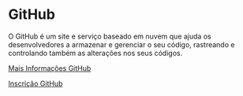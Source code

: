 # GitHub

O GitHub é um site e serviço baseado em nuvem que ajuda os desenvolvedores a armazenar e gerenciar o seu código, rastreando e controlando também as alterações nos seus códigos. 



[Mais Informações GitHub](https://kinsta.com/pt/base-de-conhecimento/que-github/)

[Inscrição GitHub](https://github.com/)
